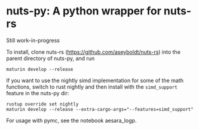 # nuts-py: A python wrapper for nuts-rs

Still work-in-progress

To install, clone nuts-rs (https://github.com/aseyboldt/nuts-rs) into the parent directory
of nuts-py, and run
```
maturin develop --release
```
If you want to use the nightly simd implementation for some of the math functions,
switch to rust nightly and then install with the `simd_support` feature in the nuts-py dir:

```
rustup override set nightly
maturin develop --release --extra-cargo-args="--features=simd_support"
```

For usage with pymc, see the notebook aesara_logp.

